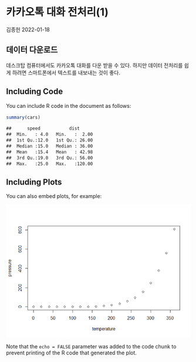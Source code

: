 카카오톡 대화 전처리(1)
================
김종헌
2022-01-18

## 데이터 다운로드

데스크탑 컴퓨터에서도 카카오톡 대화를 다운 받을 수 있다. 하지만 데이터
전처리를 쉽게 하려면 스마트폰에서 텍스트를 내보내는 것이 좋다.

## Including Code

You can include R code in the document as follows:

``` r
summary(cars)
```

    ##      speed           dist       
    ##  Min.   : 4.0   Min.   :  2.00  
    ##  1st Qu.:12.0   1st Qu.: 26.00  
    ##  Median :15.0   Median : 36.00  
    ##  Mean   :15.4   Mean   : 42.98  
    ##  3rd Qu.:19.0   3rd Qu.: 56.00  
    ##  Max.   :25.0   Max.   :120.00

## Including Plots

You can also embed plots, for example:

![](2022-01-18-kakaotalk-preprocessing_files/figure-gfm/pressure-1.png)<!-- -->

Note that the `echo = FALSE` parameter was added to the code chunk to
prevent printing of the R code that generated the plot.
